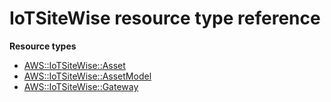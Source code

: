 # IoTSiteWise resource type reference<a name="AWS_IoTSiteWise"></a>

**Resource types**
+ [AWS::IoTSiteWise::Asset](aws-resource-iotsitewise-asset.md)
+ [AWS::IoTSiteWise::AssetModel](aws-resource-iotsitewise-assetmodel.md)
+ [AWS::IoTSiteWise::Gateway](aws-resource-iotsitewise-gateway.md)
